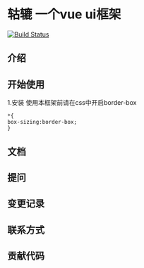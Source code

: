 # 轱辘 一个vue ui框架

[![Build Status](https://travis-ci.com/aalldd/gulu-ui.svg?branch=master)](https://travis-ci.com/aalldd/gulu-ui)

## 介绍

## 开始使用

1.安装
  使用本框架前请在css中开启border-box
  ```
  *{
  box-sizing:border-box;
  }
  ```

## 文档

## 提问

## 变更记录

## 联系方式

## 贡献代码



